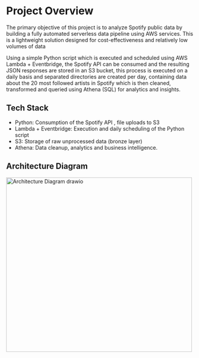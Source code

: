 # Project Overview

The primary objective of this project is to analyze Spotify public data by building a fully automated serverless data pipeline using AWS services. This is a lightweight solution designed for cost-effectiveness and relatively low volumes of data

Using a simple Python script which is executed and scheduled using AWS Lambda + Eventbridge, the Spotify API can be consumed and the resulting JSON responses are stored in an S3 bucket, this process is executed on a daily basis and separated directories are created per day, containing data about the 20 most followed artists in Spotify which is then cleaned, transformed and queried using Athena (SQL) for analytics and insights.

## Tech Stack
* Python: Consumption of the Spotify API , file uploads to S3
* Lambda + Eventbridge: Execution and daily scheduling of the Python script
* S3: Storage of raw unprocessed data (bronze layer)
* Athena: Data cleanup, analytics and business intelligence.

## Architecture Diagram

<img width="500" height="470" alt="Architecture Diagram drawio" src="https://github.com/user-attachments/assets/b5b718a0-4301-47d3-b148-481ab35f2da1" />
